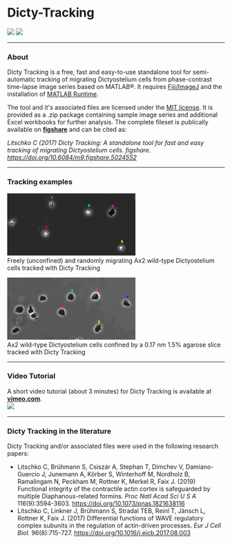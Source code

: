 # Dicty-Tracking
[![](https://img.shields.io/badge/DOI%3A-10.6084%2Fm9.figshare.5024552-blue.svg)](https://doi.org/10.6084/m9.figshare.5024552) [![](https://img.shields.io/github/license/mashape/apistatus.svg)](https://github.com/ChristofLitschko/Dicty-Tracking/blob/master/LICENSE)

---

### About

Dicty Tracking is a free, fast and easy-to-use standalone tool for semi-automatic tracking of migrating Dictyostelium cells from phase-contrast time-lapse image series based on MATLAB®. It requires [Fiji/ImageJ](https://imagej.net/Fiji) and the installation of [MATLAB Runtime](https://www.mathworks.com/products/compiler/mcr.html).

The tool and it's associated files are licensed under the [MIT license](LICENSE). It is provided as a .zip package containing sample image series and additional Excel workbooks for further analysis. The complete fileset is publically available on **[figshare](https://figshare.com/articles/Dicty_Tracking_A_standalone_tool_for_fast_and_easy_tracking_of_migrating_Dictyostelium_cells/5024552)** and can be cited as:

*Litschko C (2017) Dicty Tracking: A standalone tool for fast and easy tracking of migrating Dictyostelium cells. figshare. https://doi.org/10.6084/m9.figshare.5024552*

---

### Tracking examples

![alt text](https://github.com/ChristofLitschko/Dicty-Tracking/blob/master/demo-movies/demo-mov-unconfined.gif) <br />
Freely (unconfined) and randomly migrating Ax2 wild-type Dictyostelium cells tracked with Dicty Tracking

![alt text](https://github.com/ChristofLitschko/Dicty-Tracking/blob/master/demo-movies/demo-mov-confined.gif) <br />
Ax2 wild-type Dictyostelium cells confined by a 0.17 nm 1.5% agarose slice tracked with Dicty Tracking

---

### Video Tutorial

A short video tutorial (about 3 minutes) for Dicty Tracking is available at **[vimeo.com](https://vimeo.com/219859828)**.  
[![](http://i.imgur.com/aYCjlo7m.png?1)](https://vimeo.com/219859828 "Dicty Tracking Video Tutorial at vimeo.com - Click to Watch!")

---

### Dicty Tracking in the literature

Dicty Tracking  and/or associated files were used in the following research papers:
* Litschko C, Brühmann S, Csiszár A, Stephan T, Dimchev V, Damiano-Guercio J, Junemann A, Körber S, Winterhoff M, Nordholz B, Ramalingam N, Peckham M, Rottner K, Merkel R, Faix J. (2019) Functional integrity of the contractile actin cortex is safeguarded by multiple Diaphanous-related formins. *Proc Natl Acad Sci U S A* 116(9):3594-3603. https://doi.org/10.1073/pnas.1821638116
* Litschko C, Linkner J, Brühmann S, Stradal TEB, Reinl T, Jänsch L, Rottner K, Faix J. (2017) Differential functions of WAVE regulatory complex subunits in the regulation of actin-driven processes. *Eur J Cell Biol.* 96(8):715-727. https://doi.org/10.1016/j.ejcb.2017.08.003
